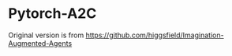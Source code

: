 # Pytorch-A2C

Original version is from 
https://github.com/higgsfield/Imagination-Augmented-Agents
